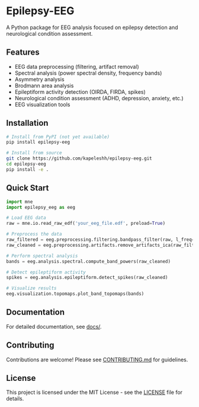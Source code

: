 # Epilepsy-EEG

A Python package for EEG analysis focused on epilepsy detection and neurological condition assessment.

## Features

- EEG data preprocessing (filtering, artifact removal)
- Spectral analysis (power spectral density, frequency bands)
- Asymmetry analysis
- Brodmann area analysis
- Epileptiform activity detection (OIRDA, FIRDA, spikes)
- Neurological condition assessment (ADHD, depression, anxiety, etc.)
- EEG visualization tools

## Installation

```bash
# Install from PyPI (not yet available)
pip install epilepsy-eeg

# Install from source
git clone https://github.com/kapeleshh/epilepsy-eeg.git
cd epilepsy-eeg
pip install -e .
```

## Quick Start

```python
import mne
import epilepsy_eeg as eeg

# Load EEG data
raw = mne.io.read_raw_edf('your_eeg_file.edf', preload=True)

# Preprocess the data
raw_filtered = eeg.preprocessing.filtering.bandpass_filter(raw, l_freq=1.0, h_freq=40.0)
raw_cleaned = eeg.preprocessing.artifacts.remove_artifacts_ica(raw_filtered)

# Perform spectral analysis
bands = eeg.analysis.spectral.compute_band_powers(raw_cleaned)

# Detect epileptiform activity
spikes = eeg.analysis.epileptiform.detect_spikes(raw_cleaned)

# Visualize results
eeg.visualization.topomaps.plot_band_topomaps(bands)
```

## Documentation

For detailed documentation, see [docs/](docs/).

## Contributing

Contributions are welcome! Please see [CONTRIBUTING.md](CONTRIBUTING.md) for guidelines.

## License

This project is licensed under the MIT License - see the [LICENSE](LICENSE) file for details.
